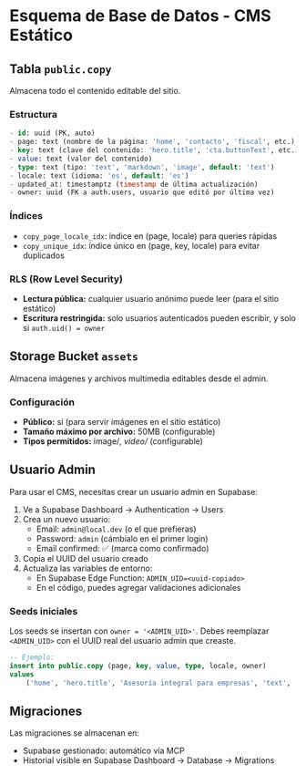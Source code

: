 # Esquema de Base de Datos - CMS Estático

## Tabla `public.copy`

Almacena todo el contenido editable del sitio.

### Estructura

```sql
- id: uuid (PK, auto)
- page: text (nombre de la página: 'home', 'contacto', 'fiscal', etc.)
- key: text (clave del contenido: 'hero.title', 'cta.buttonText', etc.)
- value: text (valor del contenido)
- type: text (tipo: 'text', 'markdown', 'image', default: 'text')
- locale: text (idioma: 'es', default: 'es')
- updated_at: timestamptz (timestamp de última actualización)
- owner: uuid (FK a auth.users, usuario que editó por última vez)
```

### Índices

- `copy_page_locale_idx`: índice en (page, locale) para queries rápidas
- `copy_unique_idx`: índice único en (page, key, locale) para evitar duplicados

### RLS (Row Level Security)

- **Lectura pública:** cualquier usuario anónimo puede leer (para el sitio estático)
- **Escritura restringida:** solo usuarios autenticados pueden escribir, y solo si `auth.uid() = owner`

## Storage Bucket `assets`

Almacena imágenes y archivos multimedia editables desde el admin.

### Configuración

- **Público:** sí (para servir imágenes en el sitio estático)
- **Tamaño máximo por archivo:** 50MB (configurable)
- **Tipos permitidos:** image/*, video/* (configurable)

## Usuario Admin

Para usar el CMS, necesitas crear un usuario admin en Supabase:

1. Ve a Supabase Dashboard → Authentication → Users
2. Crea un nuevo usuario:
	- Email: `admin@local.dev` (o el que prefieras)
	- Password: `admin` (cámbialo en el primer login)
	- Email confirmed: ✅ (marca como confirmado)
3. Copia el UUID del usuario creado
4. Actualiza las variables de entorno:
	- En Supabase Edge Function: `ADMIN_UID=<uuid-copiado>`
	- En el código, puedes agregar validaciones adicionales

### Seeds iniciales

Los seeds se insertan con `owner = '<ADMIN_UID>'`. Debes reemplazar `<ADMIN_UID>` con el UUID real del usuario admin que creaste.

```sql
-- Ejemplo:
insert into public.copy (page, key, value, type, locale, owner)
values
	('home', 'hero.title', 'Asesoría integral para empresas', 'text', 'es', '<ADMIN_UID>');
```

## Migraciones

Las migraciones se almacenan en:
- Supabase gestionado: automático vía MCP
- Historial visible en Supabase Dashboard → Database → Migrations

